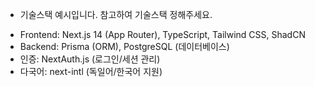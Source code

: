 * 기술스택 예시입니다. 참고하여 기술스택 정해주세요.

- Frontend: Next.js 14 (App Router), TypeScript, Tailwind CSS, ShadCN
- Backend: Prisma (ORM), PostgreSQL (데이터베이스)
- 인증: NextAuth.js (로그인/세션 관리)
- 다국어: next-intl (독일어/한국어 지원)
